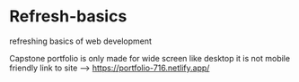 # Refresh-basics
refreshing basics of web development  


Capstone portfolio is only made for wide screen like desktop it is not mobile friendly
link to site --> https://portfolio-716.netlify.app/

